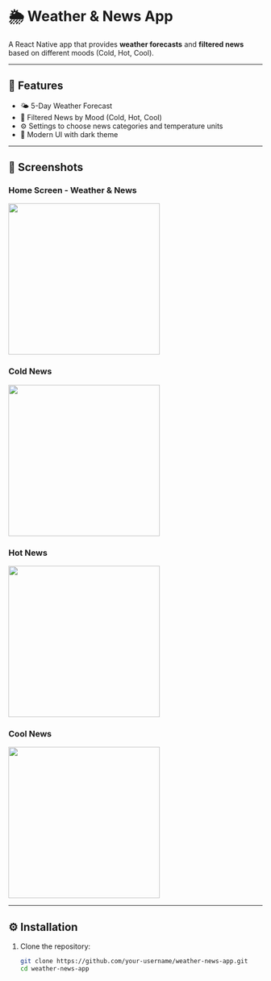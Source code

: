 # 🌦️ Weather & News App

A React Native app that provides **weather forecasts** and **filtered news** based on different moods (Cold, Hot, Cool).

---

## 🚀 Features
- 🌤️ 5-Day Weather Forecast  
- 📰 Filtered News by Mood (Cold, Hot, Cool)  
- ⚙️ Settings to choose news categories and temperature units  
- 📱 Modern UI with dark theme  

---

## 📸 Screenshots

### Home Screen - Weather & News
<img src="screenshots/Screenshot_20250907-124429.WeatherNewsApp.png" width="300" />

### Cold News
<img src="screenshots/Screenshot_20250907-124433.WeatherNewsApp.png" width="300" />

### Hot News
<img src="screenshots/Screenshot_20250907-124436.WeatherNewsApp.png" width="300" />

### Cool News
<img src="screenshots/Screenshot_20250907-124451.WeatherNewsApp.png" width="300" />

---

## ⚙️ Installation

1. Clone the repository:
   ```bash
   git clone https://github.com/your-username/weather-news-app.git
   cd weather-news-app
